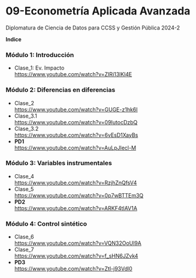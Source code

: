 # 09-Econometría Aplicada Avanzada
Diplomatura de Ciencia de Datos para CCSS y Gestión Pública 2024-2

**Indice**

### Módulo 1: Introducción
- Clase_1: Ev. Impacto
<br>https://www.youtube.com/watch?v=ZIRi13lKl4E
### Módulo 2: Diferencias en diferencias
- Clase_2
<br>https://www.youtube.com/watch?v=GUGE-z1hk6I
- Clase_3.1
<br>https://www.youtube.com/watch?v=09IutocDzbQ
- Clase_3.2
<br>https://www.youtube.com/watch?v=6vEsD1XayBs
- **PD1**
<br>https://www.youtube.com/watch?v=AuLpJlecl-M
### Módulo 3: Variables instrumentales
- Clase_4
<br>https://www.youtube.com/watch?v=RzjhZnQfsV4
- Clase_5
<br>https://www.youtube.com/watch?v=0p7wBTTEm3Q
- **PD2**
<br>https://www.youtube.com/watch?v=ARKF4tIAV1A
### Módulo 4: Control sintético
- Clase_6
<br>https://www.youtube.com/watch?v=VQN32OoUl9A
- Clase_7
<br>https://www.youtube.com/watch?v=f_sHN6JZvk4
- **PD3**
<br>https://www.youtube.com/watch?v=Ztl-j93Vdl0
